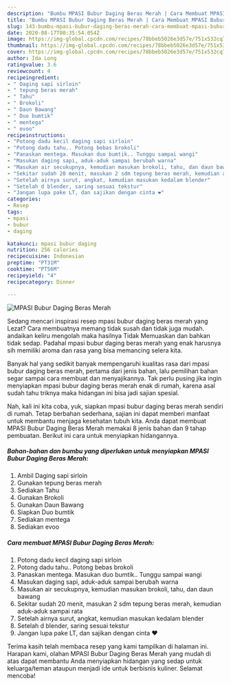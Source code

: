 ```yaml
---
description: "Bumbu MPASI Bubur Daging Beras Merah | Cara Membuat MPASI Bubur Daging Beras Merah Yang Enak Dan Lezat"
title: "Bumbu MPASI Bubur Daging Beras Merah | Cara Membuat MPASI Bubur Daging Beras Merah Yang Enak Dan Lezat"
slug: 143-bumbu-mpasi-bubur-daging-beras-merah-cara-membuat-mpasi-bubur-daging-beras-merah-yang-enak-dan-lezat
date: 2020-08-17T00:35:54.054Z
image: https://img-global.cpcdn.com/recipes/78bbeb5026e3d57e/751x532cq70/mpasi-bubur-daging-beras-merah-foto-resep-utama.jpg
thumbnail: https://img-global.cpcdn.com/recipes/78bbeb5026e3d57e/751x532cq70/mpasi-bubur-daging-beras-merah-foto-resep-utama.jpg
cover: https://img-global.cpcdn.com/recipes/78bbeb5026e3d57e/751x532cq70/mpasi-bubur-daging-beras-merah-foto-resep-utama.jpg
author: Ida Long
ratingvalue: 3.6
reviewcount: 4
recipeingredient:
- " Daging sapi sirloin"
- " tepung beras merah"
- " Tahu"
- " Brokoli"
- " Daun Bawang"
- " Duo bumtik"
- " mentega"
- " evoo"
recipeinstructions:
- "Potong dadu kecil daging sapi sirloin"
- "Potong dadu tahu.. Potong bebas brokoli"
- "Panaskan mentega. Masukan duo bumtik.. Tunggu sampai wangi"
- "Masukan daging sapi, aduk-aduk sampai berubah warna"
- "Masukan air secukupnya, kemudian masukan brokoli, tahu, dan daun bawang"
- "Sekitar sudah 20 menit, masukan 2 sdm tepung beras merah, kemudian aduk-aduk sampai rata"
- "Setelah airnya surut, angkat, kemudian masukan kedalam blender"
- "Setelah d blender, saring sesuai tekstur"
- "Jangan lupa pake LT, dan sajikan dengan cinta ❤"
categories:
- Resep
tags:
- mpasi
- bubur
- daging

katakunci: mpasi bubur daging 
nutrition: 256 calories
recipecuisine: Indonesian
preptime: "PT31M"
cooktime: "PT56M"
recipeyield: "4"
recipecategory: Dinner

---
```



![MPASI Bubur Daging Beras Merah](https://img-global.cpcdn.com/recipes/78bbeb5026e3d57e/751x532cq70/mpasi-bubur-daging-beras-merah-foto-resep-utama.jpg)

Sedang mencari inspirasi resep mpasi bubur daging beras merah yang Lezat? Cara membuatnya memang tidak susah dan tidak juga mudah. andaikan keliru mengolah maka hasilnya Tidak Memuaskan dan bahkan tidak sedap. Padahal mpasi bubur daging beras merah yang enak harusnya sih memiliki aroma dan rasa yang bisa memancing selera kita.



Banyak hal yang sedikit banyak mempengaruhi kualitas rasa dari mpasi bubur daging beras merah, pertama dari jenis bahan, lalu pemilihan bahan segar sampai cara membuat dan menyajikannya. Tak perlu pusing jika ingin menyiapkan mpasi bubur daging beras merah enak di rumah, karena asal sudah tahu triknya maka hidangan ini bisa jadi sajian spesial.


Nah, kali ini kita coba, yuk, siapkan mpasi bubur daging beras merah sendiri di rumah. Tetap berbahan sederhana, sajian ini dapat memberi manfaat untuk membantu menjaga kesehatan tubuh kita. Anda dapat membuat MPASI Bubur Daging Beras Merah memakai 8 jenis bahan dan 9 tahap pembuatan. Berikut ini cara untuk menyiapkan hidangannya.

<!--inarticleads1-->

##### Bahan-bahan dan bumbu yang diperlukan untuk menyiapkan MPASI Bubur Daging Beras Merah:

1. Ambil  Daging sapi sirloin
1. Gunakan  tepung beras merah
1. Sediakan  Tahu
1. Gunakan  Brokoli
1. Gunakan  Daun Bawang
1. Siapkan  Duo bumtik
1. Sediakan  mentega
1. Sediakan  evoo




<!--inarticleads2-->

##### Cara membuat MPASI Bubur Daging Beras Merah:

1. Potong dadu kecil daging sapi sirloin
1. Potong dadu tahu.. Potong bebas brokoli
1. Panaskan mentega. Masukan duo bumtik.. Tunggu sampai wangi
1. Masukan daging sapi, aduk-aduk sampai berubah warna
1. Masukan air secukupnya, kemudian masukan brokoli, tahu, dan daun bawang
1. Sekitar sudah 20 menit, masukan 2 sdm tepung beras merah, kemudian aduk-aduk sampai rata
1. Setelah airnya surut, angkat, kemudian masukan kedalam blender
1. Setelah d blender, saring sesuai tekstur
1. Jangan lupa pake LT, dan sajikan dengan cinta ❤




Terima kasih telah membaca resep yang kami tampilkan di halaman ini. Harapan kami, olahan MPASI Bubur Daging Beras Merah yang mudah di atas dapat membantu Anda menyiapkan hidangan yang sedap untuk keluarga/teman ataupun menjadi ide untuk berbisnis kuliner. Selamat mencoba!
